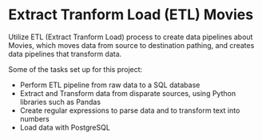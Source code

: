 # Extract Tranform Load (ETL) Movies
Utilize ETL (Extract Tranform Load) process to create data pipelines about Movies, which moves data from source to destination pathing, and creates data pipelines that transform data. 

Some of the tasks set up for this project: 

- Perform ETL pipeline from raw data to a SQL database
- Extract and Transform data from disparate sources, using Python libraries such as Pandas
- Create regular expressions to parse data and to transform text into numbers
- Load data with PostgreSQL



